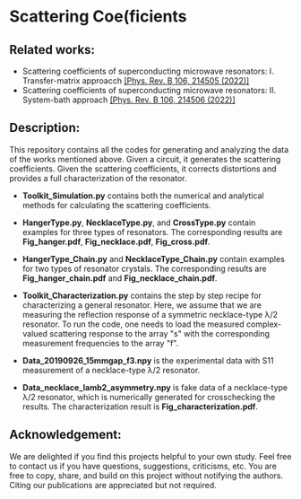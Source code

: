 # Scattering Coe(ficients

## Related works:
* Scattering coefficients of superconducting microwave resonators: I. Transfer-matrix approacch [[Phys. Rev. B 106, 214505 (2022)]](https://journals.aps.org/prb/abstract/10.1103/PhysRevB.106.214505)
* Scattering coefficients of superconducting microwave resonators: II. System-bath approach [[Phys. Rev. B 106, 214506 (2022)]](https://journals.aps.org/prb/abstract/10.1103/PhysRevB.106.214506)

## Description:
This repository contains all the codes for generating and analyzing the data of the works mentioned above. Given a circuit, it generates the scattering coefficients. Given the scattering coefficients, it corrects distortions and provides a full characterization of the resonator. 

* **Toolkit_Simulation.py** contains both the numerical and analytical methods for calculating the scattering coefficients.

* **HangerType.py**, **NecklaceType.py**, and **CrossType.py** contain examples for three types of resonators. The corresponding results are **Fig_hanger.pdf**, **Fig_necklace.pdf**, **Fig_cross.pdf**.

* **HangerType_Chain.py** and **NecklaceType_Chain.py** contain examples for two types of resonator crystals. The corresponding results are **Fig_hanger_chain.pdf** and **Fig_necklace_chain.pdf**.

* **Toolkit_Characterization.py** contains the step by step recipe for characterizing a general resonator. Here, we assume that we are measuring the reflection response of a symmetric necklace-type &lambda;/2 resonator. To run the code, one needs to load the measured complex-valued scattering response to the array "s" with the corresponding measurement frequencies to the array "f".  

* **Data_20190926_15mmgap_f3.npy** is the experimental data with S11 measurement of a necklace-type &lambda;/2 resonator.

* **Data_necklace_lamb2_asymmetry.npy** is fake data of a necklace-type &lambda;/2 resonator, which is numerically generated for crosschecking the results. The characterization result is **Fig_characterization.pdf**.

## Acknowledgement:
We are delighted if you find this projects helpful to your own study. Feel free to contact us if you have questions, suggestions, criticisms, etc. You are free to copy, share, and build on this project without notifying the authors. Citing our publications are appreciated but not required. 
